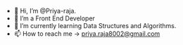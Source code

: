 - 👋 Hi, I’m @Priya-raja.
- 👀 I’m a Front End Developer
- 🌱 I’m currently learning Data Structures and Algorithms.
- 📫 How to reach me -> priya.raja8002@gmail.com

<!---
Priya-raja/Priya-raja is a ✨ special ✨ repository because its `README.md` (this file) appears on your GitHub profile.
You can click the Preview link to take a look at your changes.
--->
